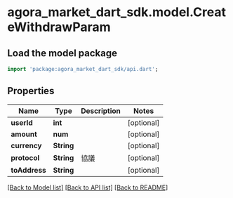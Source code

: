 # agora_market_dart_sdk.model.CreateWithdrawParam

## Load the model package
```dart
import 'package:agora_market_dart_sdk/api.dart';
```

## Properties
Name | Type | Description | Notes
------------ | ------------- | ------------- | -------------
**userId** | **int** |  | [optional] 
**amount** | **num** |  | [optional] 
**currency** | **String** |  | [optional] 
**protocol** | **String** | 協議 | [optional] 
**toAddress** | **String** |  | [optional] 

[[Back to Model list]](../README.md#documentation-for-models) [[Back to API list]](../README.md#documentation-for-api-endpoints) [[Back to README]](../README.md)



